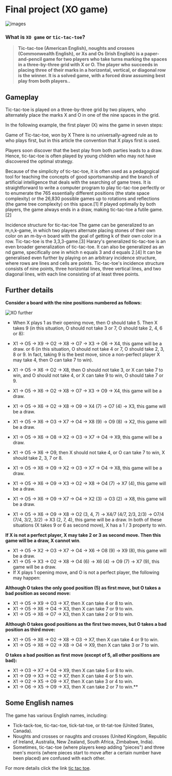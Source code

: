 # Final project (XO game)

![images](https://user-images.githubusercontent.com/93463121/158032636-de3e780a-3711-4c86-9f51-2d8fe506291d.jpg)

### What is `XO game` or `tic-tac-toe`?
>**Tic-tac-toe (American English), noughts and crosses (Commonwealth English), or Xs and Os (Irish English) is a paper-and-pencil game for two players who take turns marking the spaces in a three-by-three grid with X or O. The player who succeeds in placing three of their marks in a horizontal, vertical, or diagonal row is the winner. It is a solved game, with a forced draw assuming best play from both players..**

## Gameplay
Tic-tac-toe is played on a three-by-three grid by two players, who alternately place the marks X and O in one of the nine spaces in the grid.

In the following example, the first player (X) wins the game in seven steps:

Game of Tic-tac-toe, won by X
There is no universally-agreed rule as to who plays first, but in this article the convention that X plays first is used.

Players soon discover that the best play from both parties leads to a draw. Hence, tic-tac-toe is often played by young children who may not have discovered the optimal strategy.

Because of the simplicity of tic-tac-toe, it is often used as a pedagogical tool for teaching the concepts of good sportsmanship and the branch of artificial intelligence that deals with the searching of game trees. It is straightforward to write a computer program to play tic-tac-toe perfectly or to enumerate the 765 essentially different positions (the state space complexity) or the 26,830 possible games up to rotations and reflections (the game tree complexity) on this space.[1] If played optimally by both players, the game always ends in a draw, making tic-tac-toe a futile game.[2]


Incidence structure for tic-tac-toe
The game can be generalized to an m,n,k-game, in which two players alternate placing stones of their own color on an m-by-n board with the goal of getting k of their own color in a row. Tic-tac-toe is the 3,3,3-game.[3] Harary's generalized tic-tac-toe is an even broader generalization of tic-tac-toe. It can also be generalized as an nd game, specifically one in which n equals 3 and d equals 2.[4] It can be generalised even further by playing on an arbitrary incidence structure, where rows are lines and cells are points. Tic-tac-toe's incidence structure consists of nine points, three horizontal lines, three vertical lines, and two diagonal lines, with each line consisting of at least three points.

## Further details

**Consider a board with the nine positions numbered as follows:**

![XO further](https://user-images.githubusercontent.com/93463121/158032822-16b7f687-3522-45f7-a5f7-1042f58f90f3.jpg)

- When X plays 1 as their opening move, then O should take 5. Then X takes 9 (in this situation, O should not take 3 or 7, O should take 2, 4, 6 or 8):

- X1 → O5 → X9 → O2 → X8 → O7 → X3 → O6 → X4, this game will be a draw.
or 6 (in this situation, O should not take 4 or 7, O should take 2, 3, 8 or 9. In fact, taking 9 is the best move, since a non-perfect player X may take 4, then O can take 7 to win).

- X1 → O5 → X6 → O2 → X8, then O should not take 3, or X can take 7 to win, and O should not take 4, or X can take 9 to win, O should take 7 or 9.
- X1 → O5 → X6 → O2 → X8 → O7 → X3 → O9 → X4, this game will be a draw.
- X1 → O5 → X6 → O2 → X8 → O9 → X4 (7) → O7 (4) → X3, this game will be a draw.
- X1 → O5 → X6 → O3 → X7 → O4 → X8 (9) → O9 (8) → X2, this game will be a draw.
- X1 → O5 → X6 → O8 → X2 → O3 → X7 → O4 → X9, this game will be a draw.
- X1 → O5 → X6 → O9, then X should not take 4, or O can take 7 to win, X should take 2, 3, 7 or 8.
- X1 → O5 → X6 → O9 → X2 → O3 → X7 → O4 → X8, this game will be a draw.
- X1 → O5 → X6 → O9 → X3 → O2 → X8 → O4 (7) → X7 (4), this game will be a draw.
- X1 → O5 → X6 → O9 → X7 → O4 → X2 (3) → O3 (2) → X8, this game will be a draw.
- X1 → O5 → X6 → O9 → X8 → O2 (3, 4, 7) → X4/7 (4/7, 2/3, 2/3) → O7/4 (7/4, 3/2, 3/2) → X3 (2, 7, 4), this game will be a draw.
In both of these situations (X takes 9 or 6 as second move), X has a 
1
/
3
 property to win.

**If X is not a perfect player, X may take 2 or 3 as second move. Then this game will be a draw, X cannot win**.

- X1 → O5 → X2 → O3 → X7 → O4 → X6 → O8 (9) → X9 (8), this game will be a draw.
- X1 → O5 → X3 → O2 → X8 → O4 (6) → X6 (4) → O9 (7) → X7 (9), this game will be a draw.
- If X plays 1 opening move, and O is not a perfect player, the following may happen:

**Although O takes the only good position (5) as first move, but O takes a bad position as second move:**

- X1 → O5 → X9 → O3 → X7, then X can take 4 or 8 to win.
- X1 → O5 → X6 → O4 → X3, then X can take 7 or 9 to win.
- X1 → O5 → X6 → O7 → X3, then X can take 2 or 9 to win.

**Although O takes good positions as the first two moves, but O takes a bad position as third move:**

- X1 → O5 → X6 → O2 → X8 → O3 → X7, then X can take 4 or 9 to win.
- X1 → O5 → X6 → O2 → X8 → O4 → X9, then X can take 3 or 7 to win.

**O takes a bad position as first move (except of 5, all other positions are bad):**
- X1 → O3 → X7 → O4 → X9, then X can take 5 or 8 to win.
- X1 → O9 → X3 → O2 → X7, then X can take 4 or 5 to win.
- X1 → O2 → X5 → O9 → X7, then X can take 3 or 4 to win.
- X1 → O6 → X5 → O9 → X3, then X can take 2 or 7 to win.**

## Some English names

The game has various English names, including:

- Tick-tack-toe, tic-tac-toe, tick-tat-toe, or tit-tat-toe (United States, Canada).
- Noughts and crosses or naughts and crosses (United Kingdom, Republic of Ireland, Australia, New Zealand, South Africa, Zimbabwe, India).
- Sometimes, tic-tac-toe (where players keep adding "pieces") and three men's morris (where pieces start to move after a certain number have been placed) are confused with each other.

For more details click the link [tic tac toe](https://www.thesprucecrafts.com/tic-tac-toe-game-rules-412170).
